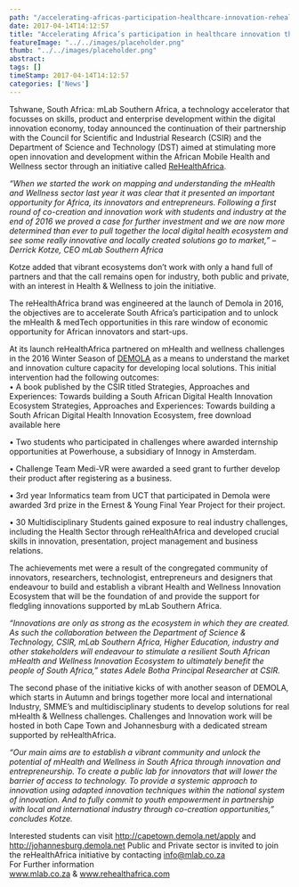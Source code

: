 ```yaml
---
path: "/accelerating-africas-participation-healthcare-innovation-rehealthafrica" 
date: 2017-04-14T14:12:57 
title: "Accelerating Africa’s participation in healthcare innovation through reHealthAfrica" 
featureImage: "../../images/placeholder.png" 
thumb: "../../images/placeholder.png" 
abstract:  
tags: [] 
timeStamp: 2017-04-14T14:12:57 
categories: ['News'] 
---
```


<p> Tshwane, South Africa: mLab Southern Africa, a technology accelerator that focusses on skills, product and enterprise development within the digital innovation economy, today announced the continuation of their partnership with the Council for Scientific and Industrial Research (CSIR) and the Department of Science and Technology (DST) aimed at stimulating more open innovation and development within the African Mobile Health and Wellness sector through an initiative called <a href="https://www.rehealthafrica.com">ReHealthAfrica</a>. </p>
<p><em>“When we started the work on mapping and understanding the mHealth and Wellness sector last year it was clear that it presented an important opportunity for Africa,  its innovators and entrepreneurs. Following a first round of co-creation and innovation work with students and industry at the end of 2016 we proved a case for further investment and we are now more determined than ever to pull together the local digital health ecosystem and see some really innovative and locally created solutions go to market,” – Derrick Kotze, CEO mLab Southern Africa</em></p>
<p>Kotze added that vibrant ecosystems don’t work with only a hand full of partners and that the call remains open for industry, both public and private, with an interest in Health &#038; Wellness to join the initiative.</p>
<p>The reHealthAfrica brand was engineered at the launch of Demola in 2016, the objectives are to accelerate South Africa’s participation and to unlock the mHealth &#038; medTech opportunities in this rare window of economic opportunity for African innovators and start-ups.</p>
<p>At its launch reHealthAfrica partnered on mHealth and wellness challenges in the 2016 Winter Season of <a href="http://www.demola.net">DEMOLA</a> as a means to understand the market and innovation culture capacity for developing local solutions. This initial intervention had the following outcomes:<br />
• A book published by the CSIR titled Strategies, Approaches and Experiences: Towards building a South African Digital Health Innovation Ecosystem Strategies, Approaches and Experiences: Towards building a South African Digital Health Innovation Ecosystem, free download available here</p>
<p>• Two students who participated in challenges where awarded internship opportunities at Powerhouse, a subsidiary of Innogy in Amsterdam.</p>
<p>• Challenge Team Medi-VR were awarded a seed grant to further develop their product after registering as a business. </p>
<p>• 3rd year Informatics team from UCT that participated in Demola were awarded 3rd prize in the Ernest &#038; Young Final Year Project for their project.</p>
<p>• 30 Multidisciplinary Students gained exposure to real industry challenges, including the Health Sector through reHealthAfrica and developed crucial skills in innovation, presentation, project management and business relations.</p>
<p>The achievements met were a result of the congregated community of innovators, researchers, technologist, entrepreneurs and designers that endeavour to build and establish a vibrant Health and Wellness Innovation Ecosystem that will be the foundation of and provide the support for fledgling innovations supported by mLab Southern Africa.</p>
<p><em>“Innovations are only as strong as the ecosystem in which they are created. As such the collaboration between the Department of Science &#038; Technology, CSIR, mLab Southern Africa, Higher Education, industry and other stakeholders will endeavour to stimulate a resilient South African mHealth and Wellness Innovation Ecosystem to ultimately benefit the people of South Africa,”  states Adele Botha Principal Researcher at CSIR.</em></p>
<p>The second phase of the initiative kicks of with another season of DEMOLA, which starts in Autumn and brings together more local and international Industry, SMME’s and multidisciplinary students to develop solutions for real mHealth &#038; Wellness challenges. Challenges and Innovation work will be hosted in both Cape Town and Johannesburg with a dedicated stream supported by reHealthAfrica.</p>
<p><em>&#8220;Our main aims are to establish a vibrant community and unlock the potential of mHealth and Wellness in South Africa through innovation and entrepreneurship. To create a public lab for innovators that will lower the barrier of access to technology. To provide a systemic approach to innovation using adapted innovation techniques within the national system of innovation.  And to fully commit to youth empowerment in partnership with local and international industry through co-creation opportunities,” concludes Kotze.</em></p>
<p>Interested students can visit <a href="http://capetown.demola.net/apply">http://capetown.demola.net/apply</a> and <a href="http://johannesburg.demola.net">http://johannesburg.demola.net</a> Public and Private sector is invited to join the reHealthAfrica initiative by contacting <a href="mailto:info@mlab.co.za">info@mlab.co.za</a><br />
For Further information<br />
<a href="http://mlab">www.mlab.co.za</a> &#038; <a href="https://www.rehealthafrica.com">www.rehealthafrica.com</a></p>
